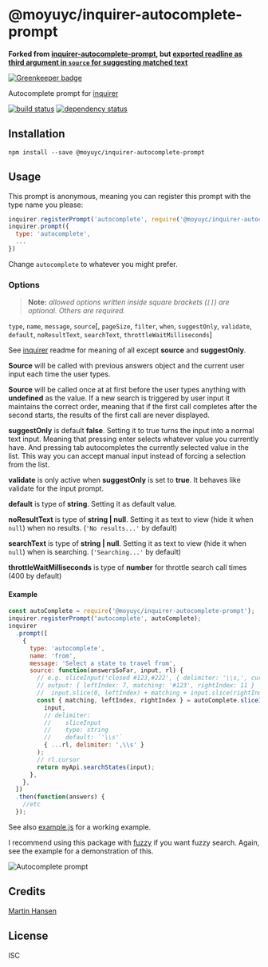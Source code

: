 # @moyuyc/inquirer-autocomplete-prompt

**Forked from [inquirer-autocomplete-prompt](https://github.com/mokkabonna/inquirer-autocomplete-prompt), but [exported readline as third argument in `source` for suggesting matched text](https://github.com/mokkabonna/inquirer-autocomplete-prompt/pull/73)**

[![Greenkeeper badge](https://badges.greenkeeper.io/mokkabonna/inquirer-autocomplete-prompt.svg)](https://greenkeeper.io/)

Autocomplete prompt for [inquirer](https://github.com/SBoudrias/Inquirer.js)

[![build status](https://secure.travis-ci.org/mokkabonna/inquirer-autocomplete-prompt.svg)](http://travis-ci.org/mokkabonna/inquirer-autocomplete-prompt)
[![dependency status](https://david-dm.org/mokkabonna/inquirer-autocomplete-prompt.svg)](https://david-dm.org/mokkabonna/inquirer-autocomplete-prompt)

## Installation

```
npm install --save @moyuyc/inquirer-autocomplete-prompt
```

## Usage

This prompt is anonymous, meaning you can register this prompt with the type name you please:

```javascript
inquirer.registerPrompt('autocomplete', require('@moyuyc/inquirer-autocomplete-prompt'));
inquirer.prompt({
  type: 'autocomplete',
  ...
})
```

Change `autocomplete` to whatever you might prefer.

### Options

> **Note:** _allowed options written inside square brackets (`[]`) are optional. Others are required._

`type`, `name`, `message`, `source`[, `pageSize`, `filter`, `when`, `suggestOnly`, `validate`, `default`, `noResultText`, `searchText`, `throttleWaitMilliseconds`]

See [inquirer](https://github.com/SBoudrias/Inquirer.js) readme for meaning of all except **source** and **suggestOnly**.

**Source** will be called with previous answers object and the current user input each time the user types.

**Source** will be called once at at first before the user types anything with **undefined** as the value. If a new search is triggered by user input it maintains the correct order, meaning that if the first call completes after the second starts, the results of the first call are never displayed.

**suggestOnly** is default **false**. Setting it to true turns the input into a normal text input. Meaning that pressing enter selects whatever value you currently have. And pressing tab autocompletes the currently selected value in the list. This way you can accept manual input instead of forcing a selection from the list.

**validate** is only active when **suggestOnly** is set to **true**. It behaves like validate for the input prompt.

**default** is type of **string**. Setting it as default value.

**noResultText** is type of **string | null**. Setting it as text to view (hide it when `null`) when no results. (`'No results...'` by default)

**searchText** is type of **string | null**. Setting it as text to view (hide it when `null`) when is searching. (`'Searching...'` by default)

**throttleWaitMilliseconds** is type of **number** for throttle search call times (400 by default)


#### Example

```javascript
const autoComplete = require('@moyuyc/inquirer-autocomplete-prompt');
inquirer.registerPrompt('autocomplete', autoComplete);
inquirer
  .prompt([
    {
      type: 'autocomplete',
      name: 'from',
      message: 'Select a state to travel from',
      source: function(answersSoFar, input, rl) {
        // e.g. sliceInput('closed #123,#222', { delimiter: '\\s,', cursor: 7 })
        // output: { leftIndex: 7, matching: '#123', rightIndex: 11 }
        //  input.slice(0, leftIndex) + matching + input.slice(rightIndex) === input
        const { matching, leftIndex, rightIndex } = autoComplete.sliceInput(
          input,
          // delimiter:
          //    sliceInput
          //    type: string
          //    default: `'\\s'`
          { ...rl, delimiter: ',\\s' }
        );
        // rl.cursor
        return myApi.searchStates(input);
      },
    },
  ])
  .then(function(answers) {
    //etc
  });
```

See also [example.js](./example.js) for a working example.

I recommend using this package with [fuzzy](https://www.npmjs.com/package/fuzzy) if you want fuzzy search. Again, see the example for a demonstration of this.

![Autocomplete prompt](./snapshot.svg)

## Credits

[Martin Hansen](https://github.com/mokkabonna/)

## License

ISC
